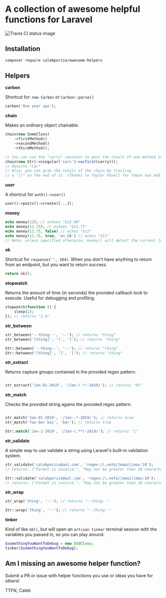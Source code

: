 # A collection of awesome helpful functions for Laravel

![Travis CI status image](https://travis-ci.com/calebporzio/awesome-helpers.svg?branch=master)

## Installation

```bash
composer require calebporzio/awesome-helpers
```

## Helpers

**carbon**

Shortcut for: `new Carbon` or `Carbon::parse()`
``` php
carbon('One year ago');
```


**chain**

Makes an ordinary object chainable.
```php
chain(new SomeClass)
    ->firstMethod()
    ->secondMethod()
    ->thirdMethod();

// You can use the "carry" constant to pass the result of one method into the other:
chain(new Str)->singular('cars')->ucfirst(carry)();
// Returns "Car"
// Also, you can grab the result of the chain by trailing
// a "()" on the end of it. (Thanks to Taylor Otwell for these two additions)
```


**user**

A shortcut for `auth()->user()`
```php
user()->posts()->create([...]);
```


**money**

```php
echo money(12); // echoes "$12.00"
echo money(12.75); // echoes "$12.75"
echo money(12.75, false) // echos "$12"
echo money(12.75, true, 'en_GB') // echos "£12"
// Note: unless specified otherwise, money() will detect the current locale.
```


**ok**

Shortcut for `response('', 204)`. When you don't have anything to return from an endpoint, but you want to return success.
```php
return ok();
```


**stopwatch**

Returns the amount of time (in seconds) the provided callback took to execute. Useful for debugging and profiling.
```php
stopwatch(function () {
    sleep(2);
}); // returns "2.0"
```


**str_between**

```php
str_between('--thing--', '--'); // returns "thing"
str_between('[thing]', '[', ']'); // returns "thing"

Str::between('--thing--', '--'); // returns "thing"
Str::between('[thing]', '[', ']'); // returns "thing"
```


**str_extract**

Returns capture groups contained in the provided regex pattern.
```php

str_extract('Jan-01-2019', '/Jan-(.*)-2019/'); // returns "01"

```


**str_match**

Checks the provided string agains the provided regex pattern.
```php

str_match('Jan-01-2019', '/Jan-.*-2019/'); // returns true
str_match('foo bar baz', 'bar'); // returns true

Str::match('Jan-1-2019', '/Jan-(.**)-2019/'); // returns "1"

```


**str_validate**

A simple way to use validate a string using Laravel's built-in validation system.
```php
str_validate('calebporzio@aol.com', 'regex:/\.net$/|email|max:10');
// returns: ["Format is invalid.", "May not be greater than 10 characters."]

Str::validate('calebporzio@aol.com', 'regex:/\.net$/|email|max:10');
// returns: ["Format is invalid.", "May not be greater than 10 characters."]
```


**str_wrap**

```php
str_wrap('thing', '--'); // returns "--thing--"

Str::wrap('thing', '--'); // returns "--thing--"
```


**tinker**

Kind of like `dd()`, but will open an `artisan tinker` terminal session with the variables you passed in, so you can play around.
```php
$somethingYouWantToDebug = new StdClass;
tinker($somethingYouWantToDebug);
```

## Am I missing an awesome helper function?
Submit a PR or issue with helper functions you use or ideas you have for others!

TTFN,
Caleb

